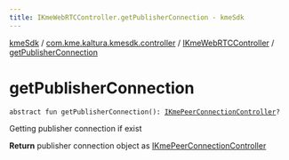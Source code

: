 ```yaml
---
title: IKmeWebRTCController.getPublisherConnection - kmeSdk
---
```


[kmeSdk](../../index.html) / [com.kme.kaltura.kmesdk.controller](../index.html) / [IKmeWebRTCController](index.html) / [getPublisherConnection](./get-publisher-connection.html)

# getPublisherConnection

`abstract fun getPublisherConnection(): `[`IKmePeerConnectionController`](../-i-kme-peer-connection-controller/index.html)`?`

Getting publisher connection if exist

**Return**
publisher connection object as [IKmePeerConnectionController](../-i-kme-peer-connection-controller/index.html)

